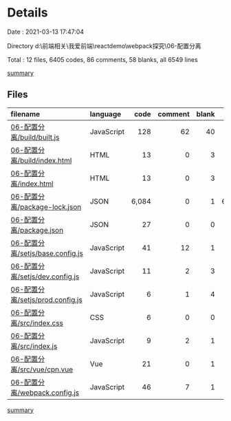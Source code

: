 # Details

Date : 2021-03-13 17:47:04

Directory d:\前端相关\我爱前端\reactdemo\webpack探究\06-配置分离

Total : 12 files,  6405 codes, 86 comments, 58 blanks, all 6549 lines

[summary](results.md)

## Files
| filename | language | code | comment | blank | total |
| :--- | :--- | ---: | ---: | ---: | ---: |
| [06-配置分离/build/built.js](/06-配置分离/build/built.js) | JavaScript | 128 | 62 | 40 | 230 |
| [06-配置分离/build/index.html](/06-配置分离/build/index.html) | HTML | 13 | 0 | 3 | 16 |
| [06-配置分离/index.html](/06-配置分离/index.html) | HTML | 13 | 0 | 3 | 16 |
| [06-配置分离/package-lock.json](/06-配置分离/package-lock.json) | JSON | 6,084 | 0 | 1 | 6,085 |
| [06-配置分离/package.json](/06-配置分离/package.json) | JSON | 27 | 0 | 0 | 27 |
| [06-配置分离/setjs/base.config.js](/06-配置分离/setjs/base.config.js) | JavaScript | 41 | 12 | 1 | 54 |
| [06-配置分离/setjs/dev.config.js](/06-配置分离/setjs/dev.config.js) | JavaScript | 11 | 2 | 3 | 16 |
| [06-配置分离/setjs/prod.config.js](/06-配置分离/setjs/prod.config.js) | JavaScript | 6 | 1 | 4 | 11 |
| [06-配置分离/src/index.css](/06-配置分离/src/index.css) | CSS | 6 | 0 | 0 | 6 |
| [06-配置分离/src/index.js](/06-配置分离/src/index.js) | JavaScript | 9 | 2 | 1 | 12 |
| [06-配置分离/src/vue/cpn.vue](/06-配置分离/src/vue/cpn.vue) | Vue | 21 | 0 | 1 | 22 |
| [06-配置分离/webpack.config.js](/06-配置分离/webpack.config.js) | JavaScript | 46 | 7 | 1 | 54 |

[summary](results.md)